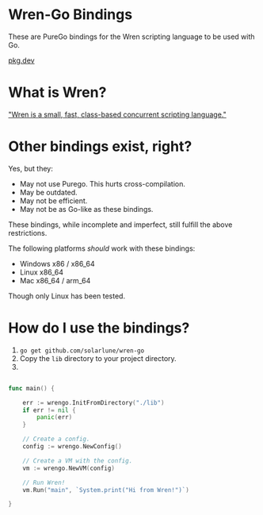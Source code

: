# Wren-Go Bindings

These are PureGo bindings for the Wren scripting language to be used with Go.

[pkg.dev](https://pkg.go.dev/github.com/solarlune/wrengo)

# What is Wren?

["Wren is a small, fast, class-based concurrent scripting language."](https://wren.io/)

# Other bindings exist, right?

Yes, but they:

- May not use Purego. This hurts cross-compilation.
- May be outdated.
- May not be efficient.
- May not be as Go-like as these bindings.

These bindings, while incomplete and imperfect, still fulfill the above restrictions.

The following platforms _should_ work with these bindings:

- Windows x86 / x86_64
- Linux x86_64
- Mac x86_64 / arm_64

Though only Linux has been tested.

# How do I use the bindings?

1. `go get github.com/solarlune/wren-go`
2. Copy the `lib` directory to your project directory.
3.

```go

func main() {

	err := wrengo.InitFromDirectory("./lib")
	if err != nil {
		panic(err)
	}

	// Create a config.
	config := wrengo.NewConfig()

	// Create a VM with the config.
	vm := wrengo.NewVM(config)

	// Run Wren!
	vm.Run("main", `System.print("Hi from Wren!")`)

}

```
